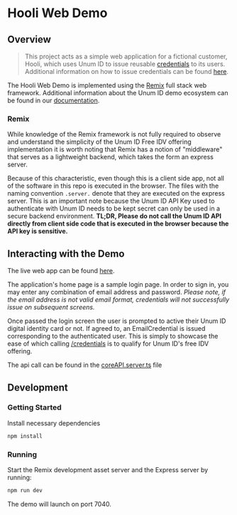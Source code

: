 # Hooli Web Demo

## Overview

> This project acts as a simple web application for a fictional customer, Hooli, which uses Unum ID to issue reusable [credentials](https://docs.unumid.co/terminology#credential) to its users. Additional information on how to issue credentials can be found [here](https://docs.unumid.co/api-overview#issue-credentials).

The Hooli Web Demo is implemented using the [Remix](https://remix.run/docs) full stack web framework. Additional information about the Unum ID demo ecosystem can be found in our [documentation](https://docs.unumid.co/hooli-demo-idv).

### Remix

While knowledge of the Remix framework is not fully required to observe and understand the simplicity of the Unum ID Free IDV offering implementation it is worth noting that Remix has a notion of "middleware" that serves as a lightweight backend, which takes the form an express server.

Because of this characteristic, even though this is a client side app, not all of the software in this repo is executed in the browser. The files with the naming convention `.server.` denote that they are executed on the express server. This is an important note because the Unum ID API Key used to authenticate with Unum ID needs to be kept secret can only be used in a secure backend environment. **TL;DR, Please do not call the Unum ID API directly from client side code that is executed in the browser because the API key is sensitive.**

## Interacting with the Demo

The live web app can be found [here](https://hooli-web.demo.sandbox-unumid.co).

The application's home page is a sample login page. In order to sign in, you may enter any combination of email address and password. _Please note, if the email address is not valid email format, credentials will not successfully issue on subsequent screens._

Once passed the login screen the user is prompted to active their Unum ID digital identity card or not. If agreed to, an EmailCredential is issued corresponding to the authenticated user. This is simply to showcase the ease of which calling [/credentials](https://docs.unumid.co/api-overview#issue-credentials) is to qualify for Unum ID's free IDV offering.

The api call can be found in the [coreAPI.server.ts](/app/coreAPI.server.ts) file

## Development

### Getting Started

Install necessary dependencies

```sh
npm install
```

### Running

Start the Remix development asset server and the Express server by running:

```sh
npm run dev
```

The demo will launch on port 7040.
